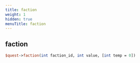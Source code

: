 ```yaml
---
title: faction
weight: 1
hidden: true
menuTitle: faction
---
```

## faction
```perl
$quest->faction(int faction_id, int value, [int temp = 0])
```